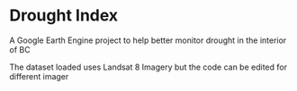 # Drought Index

A Google Earth Engine project to help better monitor drought in the interior of BC

The dataset loaded uses Landsat 8 Imagery but the code can be edited for different imager
